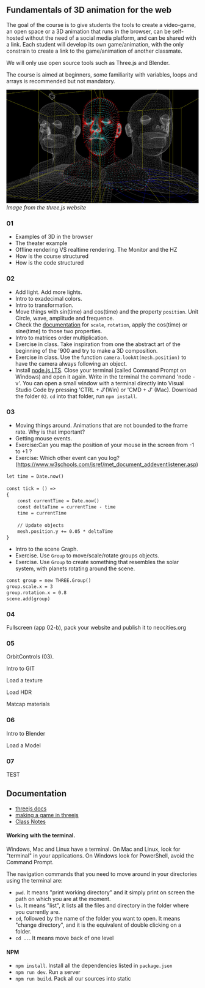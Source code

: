 ## Fundamentals of 3D animation for the web


The goal of the course is to give students the tools to create a video-game, an open space or a 3D animation that runs in the browser, can be self-hosted without the need of a social media platform, and can be shared with a link. Each student will develop its own game/animation, with the only constrain to create a link to the game/animation of another classmate.

We will only use open source tools such as Three.js and Blender. 

The course is aimed at beginners, some familiarity with variables, loops and arrays is recommended but not mandatory.


![example](cover.jpg)
*Image from the three.js website*




### 01

- Examples of 3D in the browser
- The theater example
- Offline rendering VS realtime rendering. The Monitor and the HZ
- How is the course structured
- How is the code structured


### 02

- Add light. Add more lights.
- Intro to exadecimal colors.
- Intro to transformation.
- Move things with sin(time) and cos(time) and the property `position`. Unit Circle, wave, amplitude and frequence.
- Check the [documentation](https://threejs.org/docs/#api/en/core/Object3D) for `scale`, `rotation`, apply the cos(time) or sine(time) to those two properties.
- Intro to matrices order multiplication.
- Exercise in class. Take inspiration from one the abstract art of the beginning of the '900 and try to make a 3D composition.
- Exercise in class. Use the function `camera.lookAt(mesh.position)` to have the camera always following an object.
- Install [node.js LTS](https://nodejs.org/en/). Close your terminal (called Command Prompt on Windows) and open it again. Write in the terminal the command 'node -v'. You can open a small window with a terminal directly into Visual Studio Code by pressing 'CTRL + J'(Win) or 'CMD + J' (Mac). Download the folder `02`. `cd` into that folder, run `npm install`.


### 03
- Moving things around. Animations that are not bounded to the frame rate. Why is that important?
- Getting mouse events.
- Exercise:Can you map the position of your mouse in the screen from -1 to +1 ?
- Exercise: Which other event can you log? (https://www.w3schools.com/jsref/met_document_addeventlistener.asp)

```
let time = Date.now()

const tick = () =>
{
    const currentTime = Date.now()
    const deltaTime = currentTime - time
    time = currentTime

    // Update objects
    mesh.position.y += 0.05 * deltaTime
}
```

- Intro to the scene Graph.
- Exercise. Use `Group` to move/scale/rotate groups objects.
- Exercise. Use `Group` to create something that resembles the solar system, with planets rotating around the scene.


```
const group = new THREE.Group()
group.scale.x = 3
group.rotation.x = 0.8
scene.add(group)
```

### 04

Fullscreen (app 02-b), pack your website and publish it to neocities.org

### 05

OrbitControls (03). 

Intro to GIT

Load a texture

Load HDR

Matcap materials


### 06


Intro to Blender

Load a Model

### 07

TEST


## Documentation

- [threejs docs](https://threejs.org/manual/#en/fundamentals)
- [making a game in threejs](https://threejs.org/manual/#en/game)
- [Class Notes](https://write.udk-berlin.de/p/Fundamentals_of_3D_animation_for_the_web)

#### Working with the terminal.

Windows, Mac and Linux have a terminal. On Mac and Linux, look for "terminal" in your applications. On Windows look for PowerShell, avoid the Command Prompt.

The navigation commands that you need to move around in your directories using the terminal are:

- `pwd`. It means "print working directory" and it simply print on screen the path on which you are at the moment.
- `ls`. It means "list", it lists all the files and directory in the folder where you currently are.
- `cd`, followed by the name of the folder you want to open. It means "change directory", and it is the equivalent of double clicking on a folder.
- `cd ..`. It means move back of one level




#### NPM
 - `npm install`. Install all the dependencies listed in `package.json`
 - `npm run dev`. Run a server
 - `npm run build`. Pack all our sources into static
